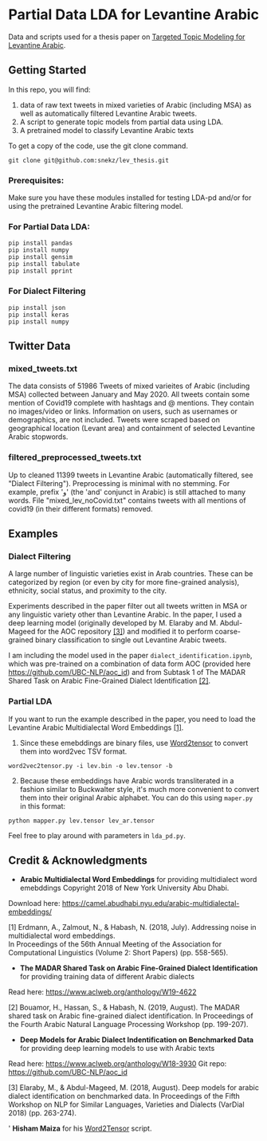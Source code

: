 # Partial Data LDA for Levantine Arabic

Data and scripts used for a thesis paper on [Targeted Topic Modeling for Levantine Arabic](http://uu.diva-portal.org/smash/record.jsf?pid=diva2%3A1439483&dswid=-4687). 

## Getting Started

In this repo, you will find: 
1. data of raw text tweets in mixed varieties of Arabic (including MSA) as well as automatically filtered Levantine Arabic tweets. 
2. A script to generate topic models from partial data using LDA. 
3. A pretrained model to classify Levantine Arabic texts

To get a copy of the code, use the git clone command. 

```shell
git clone git@github.com:snekz/lev_thesis.git
```

### Prerequisites:

Make sure you have these modules installed for testing LDA-pd and/or for using the pretrained Levantine Arabic filtering model. 

### For Partial Data LDA: 

```shell
pip install pandas
pip install numpy
pip install gensim 
pip install tabulate
pip install pprint
```
### For Dialect Filtering

```shell
pip install json
pip install keras
pip install numpy 
```

## Twitter Data

### mixed_tweets.txt
The data consists of 51986 Tweets of mixed varieites of Arabic (including MSA) collected between January and May 2020. All tweets contain some mention of Covid19 complete with hashtags and @ mentions. They contain no images/video or links. Information on users, such as usernames or demographics, are not included. Tweets were scraped based on geographical location (Levant area) and containment of selected Levantine Arabic stopwords. 

### filtered_preprocessed_tweets.txt

Up to cleaned 11399 tweets in Levantine Arabic (automatically filtered, see "Dialect Filtering"). Preprocessing is minimal with no stemming. For example, prefix 'و' (the 'and' conjunct in Arabic) is still attached to many words. File "mixed_lev_noCovid.txt" contains tweets with all mentions of covid19 (in their different formats) removed. 

## Examples

### Dialect Filtering
A large number of linguistic varieties exist in Arab countries. These can be categorized by region (or even by city for more fine-grained analysis), ethnicity, social status, and proximity to the city. 

Experiments described in the paper filter out all tweets written in MSA or any linguistic variety other than Levantine Arabic. In the paper, I used a deep learning model (originally developed by M. Elaraby and M. Abdul-Mageed for the AOC repository [[3]](#3)) and modified it to perform coarse-grained binary classification to single out Levantine Arabic tweets. 

I am including the model used in the paper ```dialect_identification.ipynb```, which was pre-trained on a combination of data form AOC (provided here https://github.com/UBC-NLP/aoc_id) and from Subtask 1 of The MADAR Shared Task on Arabic Fine-Grained Dialect Identification [[2]](#2).

### Partial LDA
If you want to run the example described in the paper, you need to load the Levantine Arabic Multidialectal Word Embeddings [[1]](#1). 

1. Since these emebddings are binary files, use [Word2tensor](https://github.com/HichemMaiza/Word2tensor) to convert them into word2vec TSV format. 

```shell
word2vec2tensor.py -i lev.bin -o lev.tensor -b
```

2. Because these embeddings have Arabic words transliterated in a fashion similar to Buckwalter style, it's much more convenient to convert them into their original Arabic alphabet. You can do this using ```maper.py``` in this format:

```shell
python mapper.py lev.tensor lev_ar.tensor
```

Feel free to play around with parameters in ```lda_pd.py```.

## Credit & Acknowledgments

* **Arabic Multidialectal Word Embeddings** for providing multidialect word emebddings
Copyright 2018 of New York University Abu Dhabi. 

Download here: https://camel.abudhabi.nyu.edu/arabic-multidialectal-embeddings/

<a id="1">[1]</a> 
Erdmann, A., Zalmout, N., & Habash, N. (2018, July). 
Addressing noise in multidialectal word embeddings.  
In Proceedings of the 56th Annual Meeting of the Association for Computational Linguistics (Volume 2: Short Papers) (pp. 558-565).

* **The MADAR Shared Task on Arabic Fine-Grained Dialect Identification** for providing training data of different Arabic dialects

Read here: https://www.aclweb.org/anthology/W19-4622

<a id="2">[2]</a> 
Bouamor, H., Hassan, S., & Habash, N. (2019, August).
The MADAR shared task on Arabic fine-grained dialect identification. 
In Proceedings of the Fourth Arabic Natural Language Processing Workshop (pp. 199-207).

* **Deep Models for Arabic Dialect Indentification on Benchmarked Data** for providing deep learning models to use with Arabic texts

Read here: https://www.aclweb.org/anthology/W18-3930
Git repo: https://github.com/UBC-NLP/aoc_id

<a id="3">[3]</a> 
Elaraby, M., & Abdul-Mageed, M. (2018, August).
Deep models for arabic dialect identification on benchmarked data. 
In Proceedings of the Fifth Workshop on NLP for Similar Languages, Varieties and Dialects (VarDial 2018) (pp. 263-274).

' **Hisham Maiza** for his [Word2Tensor](https://github.com/HichemMaiza/Word2tensor) script. 
